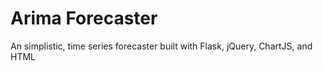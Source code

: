 # Arima Forecaster
An simplistic, time series forecaster built with Flask, jQuery, ChartJS, and HTML
